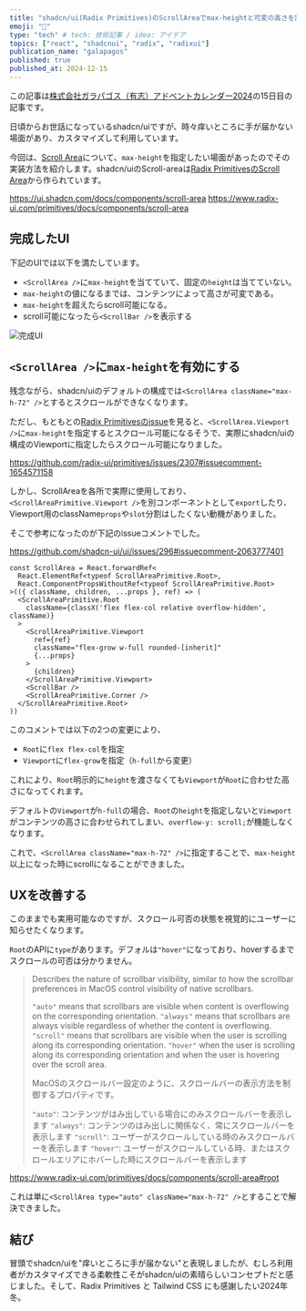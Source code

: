 ```yaml
---
title: "shadcn/ui(Radix Primitives)のScrollAreaでmax-heightと可変の高さを設定する"
emoji: "🦒"
type: "tech" # tech: 技術記事 / idea: アイデア
topics: ["react", "shadcnui", "radix", "radixui"]
publication_name: "galapagos"
published: true
published_at: 2024-12-15
---
```


この記事は[株式会社ガラパゴス（有志）アドベントカレンダー2024](https://qiita.com/advent-calendar/2024/galapagos)の15日目の記事です。

日頃からお世話になっているshadcn/uiですが、時々痒いところに手が届かない場面があり、カスタマイズして利用しています。

今回は、[Scroll Area](https://ui.shadcn.com/docs/components/scroll-area)について、`max-height`を指定したい場面があったのでその実装方法を紹介します。shadcn/uiのScroll-areaは[Radix PrimitivesのScroll Area](https://www.radix-ui.com/primitives/docs/components/scroll-area)から作られています。

https://ui.shadcn.com/docs/components/scroll-area
https://www.radix-ui.com/primitives/docs/components/scroll-area

## 完成したUI

下記のUIでは以下を満たしています。

- `<ScrollArea />`に`max-height`を当てていて、固定の`height`は当てていない。
- `max-height`の値になるまでは、コンテンツによって高さが可変である。
- `max-height`を超えたらscroll可能になる。
- scroll可能になったら`<ScrollBar />`を表示する

![完成UI](https://storage.googleapis.com/zenn-user-upload/1864d3ec4968-20241213.gif)

## `<ScrollArea />`に`max-height`を有効にする

残念ながら、shadcn/uiのデフォルトの構成では`<ScrollArea className="max-h-72" />`とするとスクロールができなくなります。

ただし、もともとの[Radix Primitivesのissue](https://github.com/radix-ui/primitives/issues/2307#issuecomment-1654571158)を見ると、`<ScrollArea.Viewport />`に`max-height`を指定するとスクロール可能になるそうで、実際にshadcn/uiの構成のViewportに指定したらスクロール可能になりました。

https://github.com/radix-ui/primitives/issues/2307#issuecomment-1654571158

しかし、ScrollAreaを各所で実際に使用しており、`<ScrollAreaPrimitive.Viewport />`を別コンポーネントとして`export`したり、Viewport用のclassName`props`や`slot`分割はしたくない動機がありました。

そこで参考になったのが下記のissueコメントでした。

https://github.com/shadcn-ui/ui/issues/296#issuecomment-2063777401

```tsx
const ScrollArea = React.forwardRef<
  React.ElementRef<typeof ScrollAreaPrimitive.Root>,
  React.ComponentPropsWithoutRef<typeof ScrollAreaPrimitive.Root>
>(({ className, children, ...props }, ref) => (
  <ScrollAreaPrimitive.Root
    className={classX('flex flex-col relative overflow-hidden', className)}
  >
    <ScrollAreaPrimitive.Viewport
      ref={ref}
      className="flex-grow w-full rounded-[inherit]"
      {...props}
    >
      {children}
    </ScrollAreaPrimitive.Viewport>
    <ScrollBar />
    <ScrollAreaPrimitive.Corner />
  </ScrollAreaPrimitive.Root>
))
```

このコメントでは以下の2つの変更により、

- `Root`に`flex flex-col`を指定
- `Viewport`に`flex-grow`を指定（`h-full`から変更）

これにより、`Root`明示的に`height`を渡さなくても`Viewport`が`Root`に合わせた高さになってくれます。

デフォルトの`Viewport`が`h-full`の場合、`Root`の`height`を指定しないと`Viewport`がコンテンツの高さに合わせられてしまい、`overflow-y: scroll;`が機能しなくなります。

これで、`<ScrollArea className="max-h-72" />`に指定することで、`max-height`以上になった時にscrollになることができました。

## UXを改善する

このままでも実用可能なのですが、スクロール可否の状態を視覚的にユーザーに知らせたくなります。

`Root`のAPIに`type`があります。デフォルは`"hover"`になっており、hoverするまでスクロールの可否は分かりません。

> Describes the nature of scrollbar visibility, similar to how the scrollbar preferences in MacOS control visibility of native scrollbars.
> 
> `"auto"` means that scrollbars are visible when content is overflowing on the corresponding orientation.
> `"always"` means that scrollbars are always visible regardless of whether the content is overflowing.
> `"scroll"` means that scrollbars are visible when the user is scrolling along its corresponding orientation.
> `"hover"` when the user is scrolling along its corresponding orientation and when the user is hovering over the scroll area.
> 
> MacOSのスクロールバー設定のように、スクロールバーの表示方法を制御するプロパティです。
> 
> `"auto"`: コンテンツがはみ出している場合にのみスクロールバーを表示します
> `"always"`: コンテンツのはみ出しに関係なく、常にスクロールバーを表示します
> `"scroll"`: ユーザーがスクロールしている時のみスクロールバーを表示します
> `"hover"`: ユーザーがスクロールしている時、またはスクロールエリアにホバーした時にスクロールバーを表示します

https://www.radix-ui.com/primitives/docs/components/scroll-area#root

これは単に`<ScrollArea type="auto" className="max-h-72" />`とすることで解決できました。

## 結び

冒頭でshadcn/uiを"痒いところに手が届かない"と表現しましたが、むしろ利用者がカスタマイズできる柔軟性こそがshadcn/uiの素晴らしいコンセプトだと感じました。そして、Radix Primitives と Tailwind CSS にも感謝したい2024年冬。
